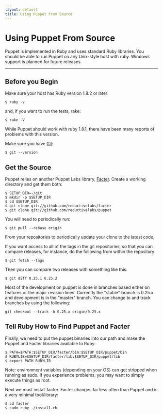 ```yaml
---
layout: default
title: Using Puppet From Source
---
```


Using Puppet From Source
========================

Puppet is implemented in Ruby and uses standard Ruby
libraries. You should be able to run Puppet on any Unix-style host
with ruby. Windows support is planned for future releases.

* * *

Before you Begin
----------------

Make sure your host has Ruby version 1.8.2 or later:

    $ ruby -v

and, if you want to run the tests, rake:

    $ rake -V

While Puppet should work with ruby 1.8.1, there have been many reports of
problems with this version.

Make sure you have [Git][1]:

    $ git --version

Get the Source
--------------

Puppet relies on another Puppet Labs library,
[Facter][2]. Create a working directory and get them both:

    $ SETUP_DIR=~/git
    $ mkdir -p $SETUP_DIR
    $ cd $SETUP_DIR
    $ git clone git://github.com/reductivelabs/facter
    $ git clone git://github.com/reductivelabs/puppet

You will need to periodically run:

    $ git pull --rebase origin

From your repositories to periodically update your clone to the latest code.

If you want access to all of the tags in the git repositories, so that
you can compare releases, for instance, do the following from within
the repository:

    $ git fetch --tags

Then you can compare two releases with something like this:

    $ git diff 0.25.1 0.25.2

Most of the development on puppet is done in branches based either on
features or the major revision lines. Currently the "stable" branch is
0.25.x and development is in the "master" branch.  You can change to
and track branches by using the following:


    git checkout --track -b 0.25.x origin/0.25.x

Tell Ruby How to Find Puppet and Facter
---------------------------------------

Finally, we need to put the puppet binaries into our path and make the
Puppet and Facter libraries available to Ruby:

    $ PATH=$PATH:$SETUP_DIR/facter/bin:$SETUP_DIR/puppet/bin
    $ RUBYLIB=$SETUP_DIR/facter/lib:$SETUP_DIR/puppet/lib
    $ export PATH RUBYLIB

Note: environment variables (depending on your OS) can get stripped
when running as sudo.  If you experience problems, you may want to simply
execute things as root.

Next we must install facter.  Facter changes far less often than Puppet and is a very minimal tool/library:

    $ cd facter
    $ sudo ruby ./install.rb

[1]: http://git.or.cz/
[2]: http://puppetlabs.com/products/facter
